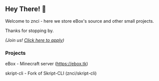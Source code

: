 ## Hey There! 👋

Welcome to znci - here we store eBox's source and other small projects.

Thanks for stopping by.

*(Join us! [Click here to apply](https://apply.ebox.tk))*

### Projects

eBox - Minecraft server (https://ebox.tk)

skript-cli - Fork of Skript-CLI (znci/skript-cli)
